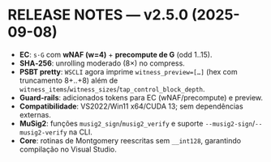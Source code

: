 # RELEASE NOTES — v2.5.0 (2025-09-08)

- **EC**: `s·G` com **wNAF (w=4)** + **precompute de G** (odd 1..15).
- **SHA‑256**: unrolling moderado (8×) no compress.
- **PSBT pretty**: `WSCLI` agora imprime `witness_preview=[…]` (hex com truncamento 8+..+8) além de `witness_items`/`witness_sizes`/`tap_control_block_depth`.
- **Guard‑rails**: adicionados tokens para EC (wNAF/precompute) e preview.
- **Compatibilidade**: VS2022/Win11 x64/CUDA 13; sem dependências externas.
- **MuSig2**: funções `musig2_sign`/`musig2_verify` e suporte `--musig2-sign`/`--musig2-verify` na CLI.
- **Core**: rotinas de Montgomery reescritas sem `__int128`, garantindo compilação no Visual Studio.
